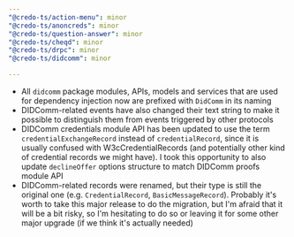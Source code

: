 ```yaml
---
"@credo-ts/action-menu": minor
"@credo-ts/anoncreds": minor
"@credo-ts/question-answer": minor
"@credo-ts/cheqd": minor
"@credo-ts/drpc": minor
"@credo-ts/didcomm": minor

---
```


- All `didcomm` package modules, APIs, models and services that are used for dependency injection now are prefixed with `DidComm` in its naming
- DIDComm-related events have also changed their text string to make it possible to distinguish them from events triggered by other protocols
- DIDComm credentials module API has been updated to use the term `credentialExchangeRecord` instead of `credentialRecord`, since it is usually confused with W3cCredentialRecords (and potentially other kind of credential records we might have). I took this opportunity to also update `declineOffer` options structure to match DIDComm proofs module API
- DIDComm-related records were renamed, but their type is still the original one (e.g. `CredentialRecord`, `BasicMessageRecord`). Probably it's worth to take this major release to do the migration, but I'm afraid that it will be a bit risky, so I'm hesitating to do so or leaving it for some other major upgrade (if we think it's actually needed)
